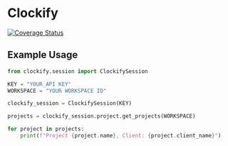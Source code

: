 # Clockify

[![Coverage Status](https://coveralls.io/repos/github/jpweijers/clockify-api/badge.svg?branch=main)](https://coveralls.io/github/jpweijers/clockify-api?branch=main)

## Example Usage

```python
from clockify.session import ClockifySession

KEY = "YOUR_API KEY"
WORKSPACE = "YOUR WORKSPACE ID"

clockify_session = ClockifySession(KEY)

projects = clockify_session.project.get_projects(WORKSPACE)

for project in projects:
    print(f"Project {project.name}, Client: {project.client_name}")
```
